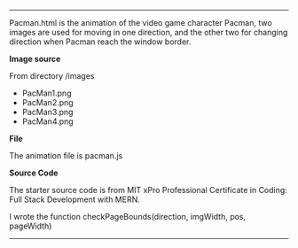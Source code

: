 
---
Pacman.html is the animation of the video game character Pacman,
two images are used for moving in one direction, and the other
two for changing direction when Pacman reach the window border.

**Image source**

From directory /images
- PacMan1.png
- PacMan2.png
- PacMan3.png
- PacMan4.png

**File**

The animation file is pacman.js

**Source Code**

The starter source code is from  MIT xPro Professional Certificate 
in Coding: Full Stack Development with MERN.

I wrote the function checkPageBounds(direction, imgWidth, pos, pageWidth)

---
